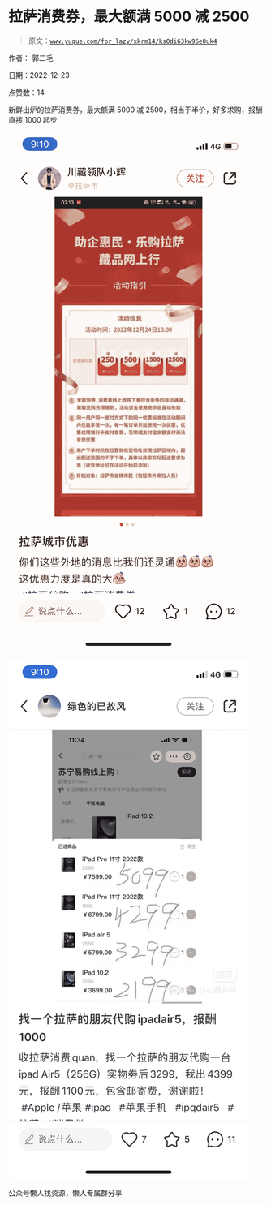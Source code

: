 # 拉萨消费券，最大额满 5000 减 2500

> 原文：[`www.yuque.com/for_lazy/xkrm14/ks0di63kw96e0uk4`](https://www.yuque.com/for_lazy/xkrm14/ks0di63kw96e0uk4)



作者： 郭二毛



日期：2022-12-23



点赞数：14

<ne-hole id="u90d2a2e6" data-lake-id="u90d2a2e6"><ne-card data-card-name="hr" data-card-type="block" id="tJx4u" data-event-boundary="card">

新鲜出炉的拉萨消费券，最大额满 5000 减 2500，相当于半价，好多求购，报酬直接 1000 起步



<ne-card data-card-name="image" data-card-type="inline" id="jI5qu" data-event-boundary="card">![](img/796e194357b9d06de80b164bf9a5e681.png)</ne-card>



<ne-card data-card-name="image" data-card-type="inline" id="CKQxZ" data-event-boundary="card">![](img/7325560fb7907c36af1d8429a1c3ead2.png)</ne-card>

<ne-hole id="u342c9795" data-lake-id="u342c9795"><ne-card data-card-name="hr" data-card-type="block" id="NNX1Z" data-event-boundary="card">

公众号懒人找资源，懒人专属群分享

</ne-card></ne-hole></ne-card></ne-hole>